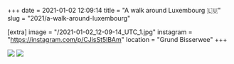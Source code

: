 +++
date = 2021-01-02 12:09:14
title = "A walk around Luxembourg 🇱🇺"
slug = "2021/a-walk-around-luxembourg"

[extra]
image = "/2021-01-02_12-09-14_UTC_1.jpg"
instagram = "https://instagram.com/p/CJisSt5lBAm"
location = "Grund Bisserwee"
+++

<img src="/2021-01-02_12-09-14_UTC_1.jpg" />

<img src="/2021-01-02_12-09-14_UTC_2.jpg" />
